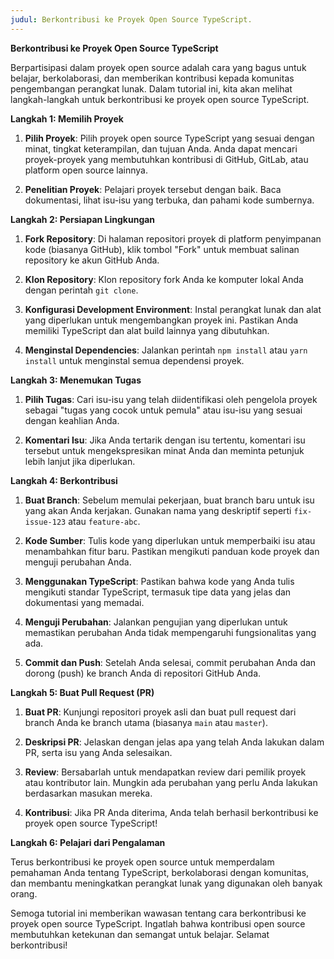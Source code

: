```yaml
---
judul: Berkontribusi ke Proyek Open Source TypeScript.
---
```


**Berkontribusi ke Proyek Open Source TypeScript**

Berpartisipasi dalam proyek open source adalah cara yang bagus untuk belajar, berkolaborasi, dan memberikan kontribusi kepada komunitas pengembangan perangkat lunak. Dalam tutorial ini, kita akan melihat langkah-langkah untuk berkontribusi ke proyek open source TypeScript.

**Langkah 1: Memilih Proyek**

1. **Pilih Proyek**: Pilih proyek open source TypeScript yang sesuai dengan minat, tingkat keterampilan, dan tujuan Anda. Anda dapat mencari proyek-proyek yang membutuhkan kontribusi di GitHub, GitLab, atau platform open source lainnya.

2. **Penelitian Proyek**: Pelajari proyek tersebut dengan baik. Baca dokumentasi, lihat isu-isu yang terbuka, dan pahami kode sumbernya.

**Langkah 2: Persiapan Lingkungan**

1. **Fork Repository**: Di halaman repositori proyek di platform penyimpanan kode (biasanya GitHub), klik tombol "Fork" untuk membuat salinan repository ke akun GitHub Anda.

2. **Klon Repository**: Klon repository fork Anda ke komputer lokal Anda dengan perintah `git clone`.

3. **Konfigurasi Development Environment**: Instal perangkat lunak dan alat yang diperlukan untuk mengembangkan proyek ini. Pastikan Anda memiliki TypeScript dan alat build lainnya yang dibutuhkan.

4. **Menginstal Dependencies**: Jalankan perintah `npm install` atau `yarn install` untuk menginstal semua dependensi proyek.

**Langkah 3: Menemukan Tugas**

1. **Pilih Tugas**: Cari isu-isu yang telah diidentifikasi oleh pengelola proyek sebagai "tugas yang cocok untuk pemula" atau isu-isu yang sesuai dengan keahlian Anda.

2. **Komentari Isu**: Jika Anda tertarik dengan isu tertentu, komentari isu tersebut untuk mengekspresikan minat Anda dan meminta petunjuk lebih lanjut jika diperlukan.

**Langkah 4: Berkontribusi**

1. **Buat Branch**: Sebelum memulai pekerjaan, buat branch baru untuk isu yang akan Anda kerjakan. Gunakan nama yang deskriptif seperti `fix-issue-123` atau `feature-abc`.

2. **Kode Sumber**: Tulis kode yang diperlukan untuk memperbaiki isu atau menambahkan fitur baru. Pastikan mengikuti panduan kode proyek dan menguji perubahan Anda.

3. **Menggunakan TypeScript**: Pastikan bahwa kode yang Anda tulis mengikuti standar TypeScript, termasuk tipe data yang jelas dan dokumentasi yang memadai.

4. **Menguji Perubahan**: Jalankan pengujian yang diperlukan untuk memastikan perubahan Anda tidak mempengaruhi fungsionalitas yang ada.

5. **Commit dan Push**: Setelah Anda selesai, commit perubahan Anda dan dorong (push) ke branch Anda di repositori GitHub Anda.

**Langkah 5: Buat Pull Request (PR)**

1. **Buat PR**: Kunjungi repositori proyek asli dan buat pull request dari branch Anda ke branch utama (biasanya `main` atau `master`).

2. **Deskripsi PR**: Jelaskan dengan jelas apa yang telah Anda lakukan dalam PR, serta isu yang Anda selesaikan.

3. **Review**: Bersabarlah untuk mendapatkan review dari pemilik proyek atau kontributor lain. Mungkin ada perubahan yang perlu Anda lakukan berdasarkan masukan mereka.

4. **Kontribusi**: Jika PR Anda diterima, Anda telah berhasil berkontribusi ke proyek open source TypeScript!

**Langkah 6: Pelajari dari Pengalaman**

Terus berkontribusi ke proyek open source untuk memperdalam pemahaman Anda tentang TypeScript, berkolaborasi dengan komunitas, dan membantu meningkatkan perangkat lunak yang digunakan oleh banyak orang.

Semoga tutorial ini memberikan wawasan tentang cara berkontribusi ke proyek open source TypeScript. Ingatlah bahwa kontribusi open source membutuhkan ketekunan dan semangat untuk belajar. Selamat berkontribusi!
